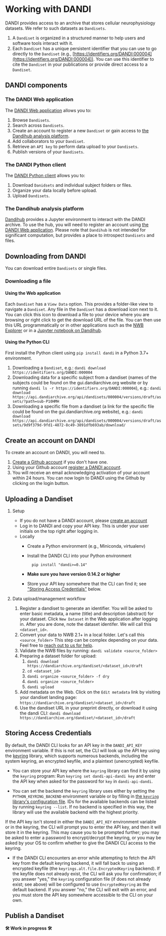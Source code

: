 # Working with DANDI

DANDI provides access to an archive that stores cellular neurophysiology
datasets. We refer to such datasets as `Dandisets`.

1. A `Dandiset` is organized in a structured manner to help users and
software tools interact with it.
1. Each `Dandiset` has a unique persistent identifier that you can use to go directly
to the `Dandiset` (e.g., [https://identifiers.org/DANDI:000004](https://identifiers.org/DANDI:000004)).
You can use this identifier to cite the `Dandiset` in your publications or provide
direct access to a `Dandiset`.

## DANDI components

### The DANDI Web application

The [DANDI Web application](https://dandiarchive.org/) allows you to:

1. Browse `Dandisets`.
1. Search across `Dandisets`.
1. Create an account to register a new `Dandiset` or gain access to
[the Dandihub analysis platform](#the-dandihub-analysis-platform).
1. Add collaborators to your `Dandiset`.
1. Retrieve an `API key` to perform data upload to your `Dandisets`.
1. Publish versions of your `Dandisets`.

### The DANDI Python client

The [DANDI Python client](https://pypi.org/project/dandi/) allows you to:

1. Download `Danidsets` and individual subject folders or files.
1. Organize your data locally before upload.
1. Upload `Dandisets`.

### The Dandihub analysis platform

[Dandihub](https://hub.dandiarchive.org) provides a Jupyter environment to
interact with the DANDI archive. To use the hub, you will need to register an
account using [the DANDI Web application](#the-dandi-web-application). Please
note that `Dandihub` is not intended for significant computation, but provides a
place to introspect `Dandisets` and files.

## Downloading from DANDI

You can download entire `Dandisets` or single files.

### Downloading a file

#### Using the Web application

Each `Dandiset` has a `View Data` option. This provides a folder-like view to
navigate a `Dandiset`. Any file in the `Dandiset` has a download icon next to it.
You can click this icon to download a file to your device where you are browsing
or right click to get the download URL of the file. You can then use this URL
programmatically or in other applications such as the [NWB Explorer](https://nwbexplorer.opensourcebrain.org/)
or in a [Jupyter notebook on Dandihub](https://hub.dandiarchive.org).

#### Using the Python CLI

First install the Python client using `pip install dandi` in a Python 3.7+
environment.


1. Downloading a `Dandiset`, e.g.:
`dandi download https://identifiers.org/DANDI:000004`
1. Downloading data for a specific subject from a dandiset
(names of the subjects could be found on the gui.dandiarchive.org website or by running `dandi ls -r https://identifiers.org/DANDI:000004`), e.g.:
`dandi download https://api.dandiarchive.org/api/dandisets/000004/versions/draft/assets/?path=sub-P10HMH`
1. Downloading a specific file from a dandiset (a link for the specific file could be found on the gui.dandiarchive.org website), e.g.:
`dandi download https://api.dandiarchive.org/api/dandisets/000004/versions/draft/assets/9d9f379d-9fd1-4872-8c49-3891dfb693ab/download/`

## Create an account on DANDI

To create an account on DANDI, you will need to.

1. [Create a Github account](https://github.com/) if you don't have one.
1. Using your Github account [register a DANDI account](https://gui.dandiarchive.org/#/user/register).
1. You will receive an email acknowledging activation of your account within 24
hours. You can now login to DANDI using the Github by clicking on the login
button.

## Uploading a Dandiset

1. Setup
    - If you do not have a DANDI account, please [create an account](#create-an-account-on-dandi)
    - Log in to DANDI and copy your API key. This is under your user initials on the
    top right after logging in.
    - Locally
        - Create a Python environment (e.g., Miniconda, virtualenv)
        - Install the DANDI CLI into your Python environment

                pip install "dandi>=0.14"

        - **Make sure you have version 0.14.2 or higher**

        - Store your API key somewhere that the CLI can find it; see ["Storing
          Access Credentials"](#storing-access-credentials) below.

1. Data upload/management workflow
    1. Register a dandiset to generate an identifier. You will be asked to enter
      basic metadata, a name (title) and description (abstract) for your dataset.
      Click `New Dataset` in the Web application after logging in. After you are
      done, note the dataset identifer. We will call this `<dataset_id>`.
    1. Convert your data to NWB 2.1+ in a local folder. Let's call this `<source_folder>`
    This step can be complex depending on your data. Feel free to [reach out to
    us for help](../#where-to-communicate).
    1. Validate the NWB files by running: `dandi validate <source_folder>`
    1. Preparing a dataset folder for upload:
        1. `dandi download https://dandiarchive.org/dandiset/<dataset_id>/draft`
        1. `cd <dataset_id>`
        1. `dandi organize <source_folder> -f dry`
        1. `dandi organize <source_folder>`
        1. `dandi upload`
    1. Add metadata on the Web. Click on the `Edit metadata` link by visiting
    your dandiset landing page: `https://dandiarchive.org/dandiset/<dataset_id>/draft`
    1. Use the dandiset URL in your preprint directly, or download it using the dandi CLI:
            `dandi download https://dandiarchive.org/dandiset/<dataset_id>/draft`

## Storing Access Credentials

By default, the DANDI CLI looks for an API key in the `DANDI_API_KEY`
environment variable.  If this is not set, the CLI will look up the API
key using the [keyring](https://github.com/jaraco/keyring) library, which
supports numerous backends, including the system keyring, an encrypted keyfile,
and a plaintext (unencrypted) keyfile.

- You can store your API key where the `keyring` library can find it by using
  the `keyring` program: Run `keyring set dandi-api-dandi key` and enter the
  API key when asked for the password for `key` in `dandi-api-dandi`.

- You can set the backend the `keyring` library uses either by setting the
  `PYTHON_KEYRING_BACKEND` environment variable or by filling in [the `keyring`
  library's configuration file](https://github.com/jaraco/keyring#configuring).
  IDs for the available backends can be listed by running `keyring --list`.  If
  no backend is specified in this way, the library will use the available
  backend with the highest priority.

If the API key isn't stored in either the `DANDI_API_KEY` environment variable
or in the keyring, the CLI will prompt you to enter the API key, and then it
will store it in the keyring.  This may cause you to be prompted further; you
may be asked to enter a password to encrypt/decrypt the keyring, or you may be
asked by your OS to confirm whether to give the DANDI CLI access to the
keyring.

- If the DANDI CLI encounters an error while attempting to fetch the API key
  from the default keyring backend, it will fall back to using an encrypted
  keyfile (the `keyrings.alt.file.EncryptedKeyring` backend).  If the keyfile
  does not already exist, the CLI will ask you for confirmation; if you answer
  "yes," the `keyring` configuration file (if does not already exist; see
  above) will be configured to use `EncryptedKeyring` as the default backend.
  If you answer "no," the CLI will exit with an error, and you must store the
  API key somewhere accessible to the CLI on your own.

## Publish a Dandiset

**🛠 Work in progress 🛠**
